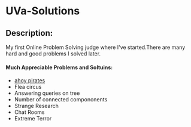 # UVa-Solutions

## Description:
My first Online Problem Solving judge where I've started.There are many hard and good problems I solved later.

#### Much Appreciable Problems and Soltuins:
* [ahoy pirates](https://github.com/Khairul-Anam-Mubin/UVa-Solutions/blob/master/11402%20-%20Ahoy%2C%20Pirates!.cpp)
* Flea circus
* Answering queries on tree
* Number of connected compononents
* Strange Research
* Chat Rooms
* Extreme Terror
